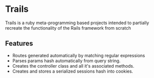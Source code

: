 # Trails #

Trails is a ruby meta-programming based projects intended to partially recreate the functionality of the Rails framework from scratch

## Features ##
* Routes generated automatically by matching regular expressions
* Parses params hash automatically from query string.
* Creates the controller class and all it's associated methods.
* Creates and stores a serialized sessions hash into cookies.
